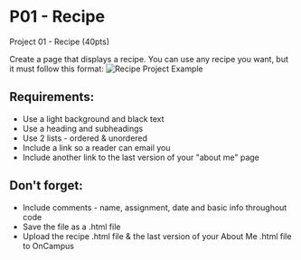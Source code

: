 # P01 - Recipe

Project 01 - Recipe (40pts)

Create a page that displays a recipe.  You can use any recipe you want, but it must follow this format:
![Recipe Project Example](https://github.com/paduawebdesign/p01-recipe/blob/master/RecipeProjectExample.png "Recipe Project Example")

## Requirements:
* Use a light background and black text
* Use a heading and subheadings
* Use 2 lists - ordered & unordered
* Include a link so a reader can email you
* Include another link to the last version of your "about me" page

## Don't forget:
* Include comments - name, assignment, date and basic info throughout code
* Save the file as a .html file
* Upload the recipe .html file & the last version of your About Me .html file to OnCampus
